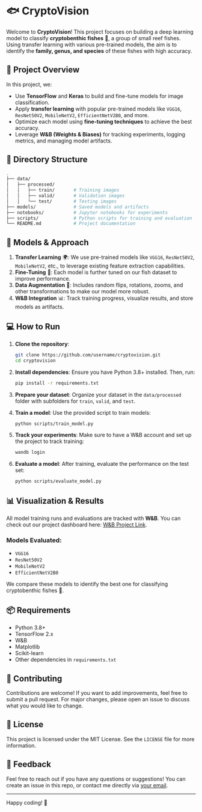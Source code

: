 
# 🐟 CryptoVision

Welcome to **CryptoVision**! This project focuses on building a deep learning model to classify **cryptobenthic fishes** 🐠, a group of small reef fishes. Using transfer learning with various pre-trained models, the aim is to identify the **family, genus, and species** of these fishes with high accuracy.

## 🚀 Project Overview

In this project, we:
- Use **TensorFlow** and **Keras** to build and fine-tune models for image classification.
- Apply **transfer learning** with popular pre-trained models like `VGG16`, `ResNet50V2`, `MobileNetV2`, `EfficientNetV2B0`, and more.
- Optimize each model using **fine-tuning techniques** to achieve the best accuracy.
- Leverage **W&B (Weights & Biases)** for tracking experiments, logging metrics, and managing model artifacts.

## 📂 Directory Structure

```bash
.
├── data/
│   ├── processed/
│   │   ├── train/       # Training images
│   │   ├── valid/       # Validation images
│   │   └── test/        # Testing images
├── models/              # Saved models and artifacts
├── notebooks/           # Jupyter notebooks for experiments
├── scripts/             # Python scripts for training and evaluation
└── README.md            # Project documentation
```

## 🧠 Models & Approach

1. **Transfer Learning** 🌍: We use pre-trained models like `VGG16`, `ResNet50V2`, `MobileNetV2`, etc., to leverage existing feature extraction capabilities.
2. **Fine-Tuning** 🔧: Each model is further tuned on our fish dataset to improve performance.
3. **Data Augmentation** 🎨: Includes random flips, rotations, zooms, and other transformations to make our model more robust.
4. **W&B Integration** 📊: Track training progress, visualize results, and store models as artifacts.

## 💻 How to Run

1. **Clone the repository**:
   ```bash
   git clone https://github.com/username/cryptovision.git
   cd cryptovision
   ```

2. **Install dependencies**:
   Ensure you have Python 3.8+ installed. Then, run:
   ```bash
   pip install -r requirements.txt
   ```

3. **Prepare your dataset**:
   Organize your dataset in the `data/processed` folder with subfolders for `train`, `valid`, and `test`.

4. **Train a model**:
   Use the provided script to train models:
   ```bash
   python scripts/train_model.py
   ```

5. **Track your experiments**:
   Make sure to have a W&B account and set up the project to track training:
   ```bash
   wandb login
   ```

6. **Evaluate a model**:
   After training, evaluate the performance on the test set:
   ```bash
   python scripts/evaluate_model.py
   ```

## 📊 Visualization & Results

All model training runs and evaluations are tracked with **W&B**. You can check out our project dashboard here: [W&B Project Link](https://wandb.ai/yourusername/cryptovision).

### Models Evaluated:
- `VGG16`
- `ResNet50V2`
- `MobileNetV2`
- `EfficientNetV2B0`

We compare these models to identify the best one for classifying cryptobenthic fishes 🐠.

## 📦 Requirements

- Python 3.8+
- TensorFlow 2.x
- W&B
- Matplotlib
- Scikit-learn
- Other dependencies in `requirements.txt`

## 🤝 Contributing

Contributions are welcome! If you want to add improvements, feel free to submit a pull request. For major changes, please open an issue to discuss what you would like to change.

## 📄 License

This project is licensed under the MIT License. See the `LICENSE` file for more information.

## 💬 Feedback

Feel free to reach out if you have any questions or suggestions! You can create an issue in this repo, or contact me directly via [your email](mailto:youremail@example.com).

---

Happy coding! 🎣
